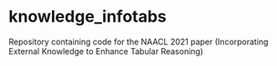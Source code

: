 # knowledge_infotabs
Repository containing code for the NAACL 2021 paper (Incorporating External Knowledge to Enhance Tabular Reasoning)
